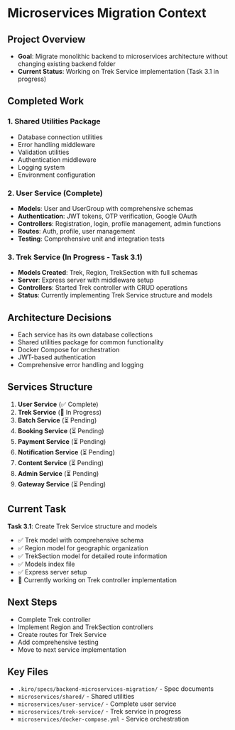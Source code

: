 # Microservices Migration Context

## Project Overview
- **Goal**: Migrate monolithic backend to microservices architecture without changing existing backend folder
- **Current Status**: Working on Trek Service implementation (Task 3.1 in progress)

## Completed Work

### 1. Shared Utilities Package
- Database connection utilities
- Error handling middleware
- Validation utilities
- Authentication middleware
- Logging system
- Environment configuration

### 2. User Service (Complete)
- **Models**: User and UserGroup with comprehensive schemas
- **Authentication**: JWT tokens, OTP verification, Google OAuth
- **Controllers**: Registration, login, profile management, admin functions
- **Routes**: Auth, profile, user management
- **Testing**: Comprehensive unit and integration tests

### 3. Trek Service (In Progress - Task 3.1)
- **Models Created**: Trek, Region, TrekSection with full schemas
- **Server**: Express server with middleware setup
- **Controllers**: Started Trek controller with CRUD operations
- **Status**: Currently implementing Trek Service structure and models

## Architecture Decisions
- Each service has its own database collections
- Shared utilities package for common functionality
- Docker Compose for orchestration
- JWT-based authentication
- Comprehensive error handling and logging

## Services Structure
1. **User Service** (✅ Complete)
2. **Trek Service** (🔄 In Progress)
3. **Batch Service** (⏳ Pending)
4. **Booking Service** (⏳ Pending)
5. **Payment Service** (⏳ Pending)
6. **Notification Service** (⏳ Pending)
7. **Content Service** (⏳ Pending)
8. **Admin Service** (⏳ Pending)
9. **Gateway Service** (⏳ Pending)

## Current Task
**Task 3.1**: Create Trek Service structure and models
- ✅ Trek model with comprehensive schema
- ✅ Region model for geographic organization
- ✅ TrekSection model for detailed route information
- ✅ Models index file
- ✅ Express server setup
- 🔄 Currently working on Trek controller implementation

## Next Steps
- Complete Trek controller
- Implement Region and TrekSection controllers
- Create routes for Trek Service
- Add comprehensive testing
- Move to next service implementation

## Key Files
- `.kiro/specs/backend-microservices-migration/` - Spec documents
- `microservices/shared/` - Shared utilities
- `microservices/user-service/` - Complete user service
- `microservices/trek-service/` - Trek service in progress
- `microservices/docker-compose.yml` - Service orchestration